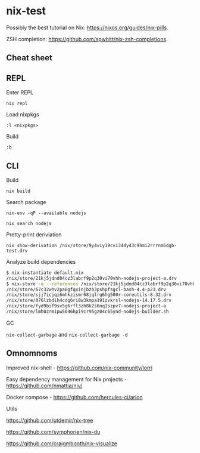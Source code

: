 # nix-test

Possibly the best tutorial on Nix: <https://nixos.org/guides/nix-pills>.

ZSH completion: <https://github.com/spwhitt/nix-zsh-completions>.

## Cheat sheet

## REPL

Enter REPL

`nix repl`

Load nixpkgs

`:l <nixpkgs>`

Build

`:b `


## CLI

Build

`nix build`

Search package

`nix-env -qP --available nodejs`

`nix search nodejs`

Pretty-print deriviation

`nix show-derivation /nix/store/9y4viy19cvi34dy43c9hmi2rrrnm5dgb-test.drv`

Analyze build dependencies

```sh
$ nix-instantiate default.nix
/nix/store/21kj5jdnd04cz3labrf9p2q30vi70vhh-nodejs-project-a.drv
$ nix-store -q --references /nix/store/21kj5jdnd04cz3labrf9p2q30vi70vhh-nodejs-project-a.drv
/nix/store/67c32whv2pa8gfqxinjbzb3pshpfsgcl-bash-4.4-p23.drv
/nix/store/sjj7icjqi6mhkzismr68jqlrq6hg500r-coreutils-8.32.drv
/nix/store/076lzbdih4cdg6ri8w3kmpa191zvkrsl-nodejs-14.17.5.drv
/nix/store/fyd9bif9sv5g6rfl3zh8k2s6nq1szpv7-nodejs-project-a
/nix/store/lmh0zrm1pw5046hpi9cr95gz04c65ynd-nodejs-builder.sh
```

GC

`nix-collect-garbage` and `nix-collect-garbage -d`

## Omnomnoms

Improved nix-shell - <https://github.com/nix-community/lorri>

Easy dependency management for Nix projects - <https://github.com/nmattia/niv/>

Docker compose - <https://github.com/hercules-ci/arion>

Utils

<https://github.com/utdemir/nix-tree>

<https://github.com/symphorien/nix-du>

<https://github.com/craigmbooth/nix-visualize>

